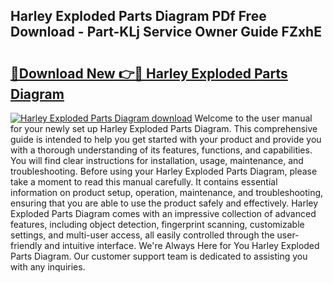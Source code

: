 ## Harley Exploded Parts Diagram PDf Free Download - Part-KLj Service Owner Guide FZxhE

# <h2><a href="http://dfrpe8.blite.top/?on=Harley+Exploded+Parts+Diagram">🔗Download New 👉🔴 Harley Exploded Parts Diagram</a></h2>

[![Harley Exploded Parts Diagram download](https://i.imgur.com/lujVjoI.png)](http://dfrpe8.blite.top/?on=Harley+Exploded+Parts+Diagram)
Welcome to the user manual for your newly set up Harley Exploded Parts Diagram. This comprehensive guide is intended to help you get started with your product and provide you with a thorough understanding of its features, functions, and capabilities. You will find clear instructions for installation, usage, maintenance, and troubleshooting. Before using your Harley Exploded Parts Diagram, please take a moment to read this manual carefully. It contains essential information on product setup, operation, maintenance, and troubleshooting, ensuring that you are able to use the product safely and effectively. Harley Exploded Parts Diagram comes with an impressive collection of advanced features, including object detection, fingerprint scanning, customizable settings, and multi-user access, all easily controlled through the user-friendly and intuitive interface. We're Always Here for You Harley Exploded Parts Diagram. Our customer support team is dedicated to assisting you with any inquiries.
